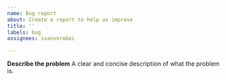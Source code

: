 ```yaml
---
name: Bug report
about: Create a report to help us improve
title: ''
labels: bug
assignees: ivanvorobei

---
```


**Describe the problem**
A clear and concise description of what the problem is.
